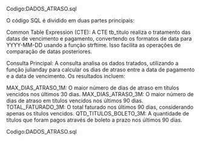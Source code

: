 Codigo:DADOS_ATRASO.sql

O código SQL é dividido em duas partes principais:

Common Table Expression (CTE): A CTE tb_titulo realiza o tratamento das datas de vencimento e pagamento, convertendo os formatos de data para YYYY-MM-DD usando a função strftime. Isso facilita as operações de comparação de datas posteriores.

Consulta Principal: A consulta analisa os dados tratados, utilizando a função julianday para calcular os dias de atraso entre a data de pagamento e a data de vencimento. Os resultados incluem:

MAX_DIAS_ATRASO_1M: O maior número de dias de atraso em títulos vencidos nos últimos 30 dias.
MAX_DIAS_ATRASO_3M: O maior número de dias de atraso em títulos vencidos nos últimos 90 dias.
TOTAL_FATURADO_3M: O total faturado nos últimos 90 dias, considerando apenas os títulos vencidos.
QTD_TITULOS_BOLETO_3M: A quantidade de títulos que foram pagos através de boleto a prazo nos últimos 90 dias.

Codigo:DADOS_ATRASO.sql

